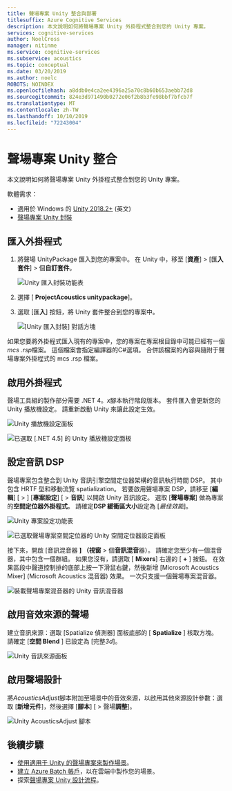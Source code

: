 ```yaml
---
title: 聲場專案 Unity 整合與部署
titlesuffix: Azure Cognitive Services
description: 本文說明如何將聲場專案 Unity 外掛程式整合到您的 Unity 專案。
services: cognitive-services
author: NoelCross
manager: nitinme
ms.service: cognitive-services
ms.subservice: acoustics
ms.topic: conceptual
ms.date: 03/20/2019
ms.author: noelc
ROBOTS: NOINDEX
ms.openlocfilehash: a8ddb0e4ca2ee4396a25a70c8b60b653aebb72d8
ms.sourcegitcommit: 824e3d971490b0272e06f2b8b3fe98bbf7bfcb7f
ms.translationtype: MT
ms.contentlocale: zh-TW
ms.lasthandoff: 10/10/2019
ms.locfileid: "72243004"
---
```

# <a name="project-acoustics-unity-integration"></a>聲場專案 Unity 整合
本文說明如何將聲場專案 Unity 外掛程式整合到您的 Unity 專案。

軟體需求：
* 適用於 Windows 的 [Unity 2018.2+](https://unity3d.com) \(英文\)
* [聲場專案 Unity 封裝](https://www.microsoft.com/download/details.aspx?id=57346)

## <a name="import-the-plug-in"></a>匯入外掛程式
1. 將聲場 UnityPackage 匯入到您的專案中。 
 在 Unity 中，移至 [**資產**]  >  [匯**入套件**]  >  個**自訂套件**。

    ![Unity 匯入封裝功能表](media/import-package.png)  

1. 選擇 [ **ProjectAcoustics unitypackage**]。

1. 選取 [匯**入**] 按鈕，將 Unity 套件整合到您的專案中。

    ![[Unity 匯入封裝] 對話方塊](media/import-dialog.png)  

如果您要將外掛程式匯入現有的專案中，您的專案在專案根目錄中可能已經有一個*mcs .rsp*檔案。 這個檔案會指定編譯器的C#選項。 合併該檔案的內容與隨附于聲場專案外掛程式的 mcs .rsp 檔案。

## <a name="enable-the-plug-in"></a>啟用外掛程式
聲場工具組的製作部分需要 .NET 4。*x*腳本執行階段版本。 套件匯入會更新您的 Unity 播放機設定。 請重新啟動 Unity 來讓此設定生效。

![Unity 播放機設定面板](media/player-settings.png)

![已選取 [.NET 4.5] 的 Unity 播放機設定面板](media/net45.png)

## <a name="set-up-audio-dsp"></a>設定音訊 DSP
聲場專案包含整合到 Unity 音訊引擎空間定位器架構的音訊執行時間 DSP。 其中包含 HRTF 型和移動流覽 spatialization。 若要啟用聲場專案 DSP，請移至 [**編輯**] [ > ] [**專案設定**] [ > **音訊**] 以開啟 Unity 音訊設定。 選取 [**聲場專案**] 做為專案的**空間定位器外掛程式**。 請確定**DSP 緩衝區大小**設定為 [*最佳效能*]。

![Unity 專案設定功能表](media/project-settings.png)  

![已選取聲場專案空間定位器的 Unity 空間定位器設定面板](media/choose-spatializer.png)

接下來，開啟 [音訊混音器 **] （視窗** >  個**音訊混音**器）。 請確定您至少有一個混音器，其中包含一個群組。 如果您沒有，請選取 [ **Mixers**] 右邊的 [ **+** ] 按鈕。 在效果區段中聲道控制排的底部上按一下滑鼠右鍵，然後新增 [Microsoft Acoustics Mixer] \(Microsoft Acoustics 混音器\) 效果。 一次只支援一個聲場專案混音器。

![裝載聲場專案混音器的 Unity 音訊混音器](media/audio-mixer.png)

## <a name="enable-acoustics-on-sound-sources"></a>啟用音效來源的聲場
建立音訊來源：選取 [Spatialize 偵測器] 面板底部的 [ **Spatialize** ] 核取方塊。 請確定 [**空間 Blend** ] 已設定為 [完整*3d*]。  

![Unity 音訊來源面板](media/audio-source.png)

## <a name="enable-acoustic-design"></a>啟用聲場設計
將*AcousticsAdjust*腳本附加至場景中的音效來源，以啟用其他來源設計參數：選取 [**新增元件**]，然後選擇 [**腳本**] [ >  聲場**調整**]。

![Unity AcousticsAdjust 腳本](media/acoustics-adjust.png)

## <a name="next-steps"></a>後續步驟
* [使用適用于 Unity 的聲場專案來製作場景](unity-baking.md)。
* [建立 Azure Batch 帳戶](create-azure-account.md)，以在雲端中製作您的場景。
* 探索[聲場專案 Unity 設計流程](unity-workflow.md)。
